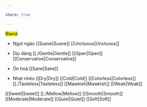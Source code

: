 ---  
share: true  
---  
<mark class="hltr-violet-periwinkle">Bland</mark>:  
- Ngọt ngào [[Suave|Suave]] [[Unctuous|Unctuous]]  
- Dịu dàng [[./Gentle|Gentle]] [[Open|Open]] [[Conservative|Conservative]]   
- Ôn hoà [[Sane|Sane]]  
- Nhạt nhẽo [[Dry|Dry]] [[Cold|Cold]] [[Colorless|Colorless]] [[./Tasteless|Tasteless]] [[Mawkish|Mawkish]] [[Weak|Weak]]  
[[Sweet|Sweet]] [[./Mellow|Mellow]] [[Smooth|Smooth]] [[Moderate|Moderate]] [[Quiet|Quiet]] [[Soft|Soft]]